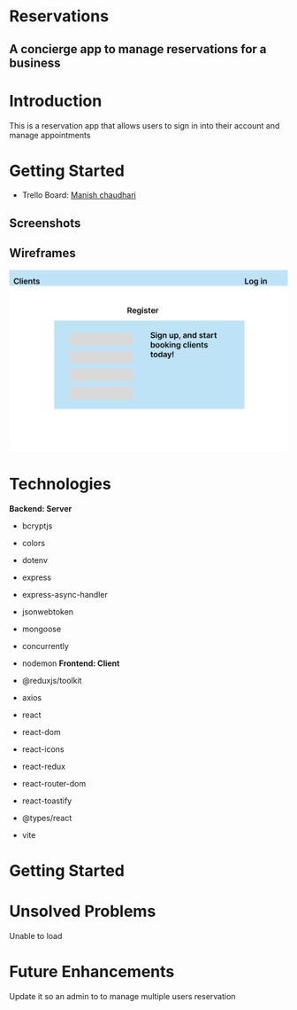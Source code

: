# Reservations

## A concierge app to manage reservations for a business

# Introduction

This is a reservation app that allows users to sign in into their account and manage appointments

# Getting Started

- Trello Board: [Manish chaudhari](https://trello.com/invite/b/fp3CPu3k/ATTId3966837b55a2da5dba0bef11b88bd2bF90E63B7/module-3)

## Screenshots

## Wireframes

![Screenshot](/frontend/public/homepage.png)

# Technologies

**Backend: Server**

- bcryptjs
- colors
- dotenv
- express
- express-async-handler
- jsonwebtoken
- mongoose
- concurrently
- nodemon
  **Frontend: Client**

- @reduxjs/toolkit
- axios
- react
- react-dom
- react-icons
- react-redux
- react-router-dom
- react-toastify
- @types/react
- vite

# Getting Started

# Unsolved Problems

Unable to load

# Future Enhancements

Update it so an admin to to manage multiple users reservation
